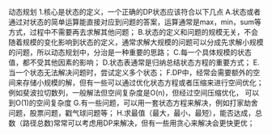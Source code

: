 动态规划
1.核心是状态的定义，一个正确的DP状态应该符合以下几点
A.状态或者通过对状态的简单运算能直接对应到问题的答案，运算通常是max，min，sum等方式，过程中不需要再去求解其他问题；
B.状态的定义和问题的规模无关，不会随着规模的变化影响到状态的定义，通常求解大规模的问题可以分成先求解小规模的问题，所以动态规划中，分治是一种重要的思路；
C.每一个具体规模的状态值，都不受其他因素的影响；
D.状态表通常是归纳总结状态方程的重要方式；
E.当一个状态无法解决问题时，尝试定义多个状态；
F.DP中，经常会需要额外的空间来存储小规模的解，但有一些可以通过优化状态方程或者压缩来进行空间优化；例如斐波拉切数列，一般解法但空间复杂度是O(n)，但经过空间压缩优化，
可以到O(1)的空间复杂度
G.有一些问题，可以用一套状态方程来解决，例如打家劫舍问题，股票问题，戳气球问题等；
H.求最值（最大，最小，最短），能否达成，总数（路径总数)常常可以考虑用DP来解决，但有一些用贪心来解决会更快更优；
